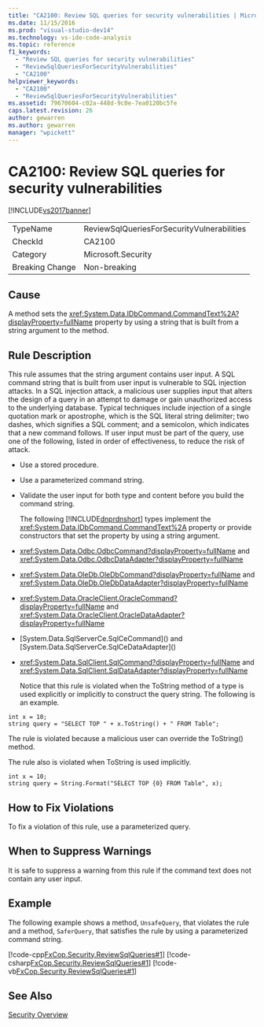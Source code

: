 ```yaml
---
title: "CA2100: Review SQL queries for security vulnerabilities | Microsoft Docs"
ms.date: 11/15/2016
ms.prod: "visual-studio-dev14"
ms.technology: vs-ide-code-analysis
ms.topic: reference
f1_keywords:
  - "Review SQL queries for security vulnerabilities"
  - "ReviewSqlQueriesForSecurityVulnerabilities"
  - "CA2100"
helpviewer_keywords:
  - "CA2100"
  - "ReviewSqlQueriesForSecurityVulnerabilities"
ms.assetid: 79670604-c02a-448d-9c0e-7ea0120bc5fe
caps.latest.revision: 26
author: gewarren
ms.author: gewarren
manager: "wpickett"
---
```

# CA2100: Review SQL queries for security vulnerabilities
[!INCLUDE[vs2017banner](../includes/vs2017banner.md)]

|||
|-|-|
|TypeName|ReviewSqlQueriesForSecurityVulnerabilities|
|CheckId|CA2100|
|Category|Microsoft.Security|
|Breaking Change|Non-breaking|

## Cause
 A method sets the <xref:System.Data.IDbCommand.CommandText%2A?displayProperty=fullName> property by using a string that is built from a string argument to the method.

## Rule Description
 This rule assumes that the string argument contains user input. A SQL command string that is built from user input is vulnerable to SQL injection attacks. In a SQL injection attack, a malicious user supplies input that alters the design of a query in an attempt to damage or gain unauthorized access to the underlying database. Typical techniques include injection of a single quotation mark or apostrophe, which is the SQL literal string delimiter; two dashes, which signifies a SQL comment; and a semicolon, which indicates that a new command follows. If user input must be part of the query, use one of the following, listed in order of effectiveness, to reduce the risk of attack.

- Use a stored procedure.

- Use a parameterized command string.

- Validate the user input for both type and content before you build the command string.

  The following [!INCLUDE[dnprdnshort](../includes/dnprdnshort-md.md)] types implement the <xref:System.Data.IDbCommand.CommandText%2A> property or provide constructors that set the property by using a string argument.

- <xref:System.Data.Odbc.OdbcCommand?displayProperty=fullName> and <xref:System.Data.Odbc.OdbcDataAdapter?displayProperty=fullName>

- <xref:System.Data.OleDb.OleDbCommand?displayProperty=fullName> and <xref:System.Data.OleDb.OleDbDataAdapter?displayProperty=fullName>

- <xref:System.Data.OracleClient.OracleCommand?displayProperty=fullName> and <xref:System.Data.OracleClient.OracleDataAdapter?displayProperty=fullName>

- [System.Data.SqlServerCe.SqlCeCommand](<!-- TODO: review code entity reference <xref:assetId:///System.Data.SqlServerCe.SqlCeCommand?qualifyHint=False&amp;autoUpgrade=True>  -->) and  [System.Data.SqlServerCe.SqlCeDataAdapter](<!-- TODO: review code entity reference <xref:assetId:///System.Data.SqlServerCe.SqlCeDataAdapter?qualifyHint=False&amp;autoUpgrade=True>  -->)

- <xref:System.Data.SqlClient.SqlCommand?displayProperty=fullName> and <xref:System.Data.SqlClient.SqlDataAdapter?displayProperty=fullName>

  Notice that this rule is violated when the ToString method of a type is used explicitly or implicitly to construct the query string. The following is an example.

```
int x = 10;
string query = "SELECT TOP " + x.ToString() + " FROM Table";
```

 The rule is violated because a malicious user can override the ToString() method.

 The rule also is violated when ToString is used implicitly.

```
int x = 10;
string query = String.Format("SELECT TOP {0} FROM Table", x);
```

## How to Fix Violations
 To fix a violation of this rule, use a parameterized query.

## When to Suppress Warnings
 It is safe to suppress a warning from this rule if the command text does not contain any user input.

## Example
 The following example shows a method, `UnsafeQuery`, that violates the rule and a method, `SaferQuery`, that satisfies the rule by using a parameterized command string.

 [!code-cpp[FxCop.Security.ReviewSqlQueries#1](../snippets/cpp/VS_Snippets_CodeAnalysis/FxCop.Security.ReviewSqlQueries/cpp/FxCop.Security.ReviewSqlQueries.cpp#1)]
 [!code-csharp[FxCop.Security.ReviewSqlQueries#1](../snippets/csharp/VS_Snippets_CodeAnalysis/FxCop.Security.ReviewSqlQueries/cs/FxCop.Security.ReviewSqlQueries.cs#1)]
 [!code-vb[FxCop.Security.ReviewSqlQueries#1](../snippets/visualbasic/VS_Snippets_CodeAnalysis/FxCop.Security.ReviewSqlQueries/vb/FxCop.Security.ReviewSqlQueries.vb#1)]

## See Also
 [Security Overview](http://msdn.microsoft.com/library/33e09965-61d5-48cc-9e8c-3b047cc4f194)
